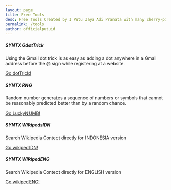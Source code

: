 ```yaml
---
layout: page
title: Free Tools
desc: Free Tools Created by I Putu Jaya Adi Pranata with many cherry-pick from all over the world, for the world.
permalink: /tools
author: officialputuid
---
```


<div class="row">
    <div class="col-sm-6 mb-2">
        <div class="card">
            <div class="card-body">
                <h5 class="card-title">SYNTX GdotTrick</h5>
                <p class="card-text">Using the Gmail dot trick is as easy as adding a dot anywhere in a Gmail address before the @ sign while registering at a website.</p>
                <a href="/dottrick" class="btn btn-primary">Go dotTrick!</a>
            </div>
        </div>
    </div>
    <div class="col-sm-6">
        <div class="card">
            <div class="card-body">
                <h5 class="card-title">SYNTX RNG</h5>
                <p class="card-text">Random number generates a sequence of numbers or symbols that cannot be reasonably predicted better than by a random chance.</p>
                <a href="/RandomNumber" class="btn btn-primary">Go LuckyNUMB!</a>
            </div>
        </div>
    </div>
</div>

<div class="row mt-4">
    <div class="col-sm-6 mb-2">
        <div class="card">
            <div class="card-body">
                <h5 class="card-title">SYNTX WikipedsIDN</h5>
                <p class="card-text">Search Wikipedia Contect directly for INDONESIA version</p>
                <a href="/wikipedsIDN" class="btn btn-primary">Go wikipedIDN!</a>
            </div>
        </div>
    </div>
    <div class="col-sm-6 mb-2">
        <div class="card">
            <div class="card-body">
                <h5 class="card-title">SYNTX WikipedENG</h5>
                <p class="card-text">Search Wikipedia Contect directly for ENGLISH version</p>
                <a href="/wikipedsENG" class="btn btn-primary">Go wikipedENG!</a>
            </div>
        </div>
    </div>
</div>
